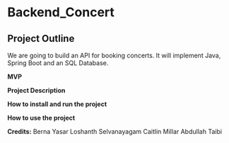 # Backend_Concert
**Project Outline**
-
We are going to build an API for booking concerts. It will implement Java, Spring Boot and an SQL Database.

**MVP**

**Project Description**

**How to install and run the project**

**How to use the project**

**Credits:**
Berna Yasar
Loshanth Selvanayagam
Caitlin Millar
Abdullah Taibi